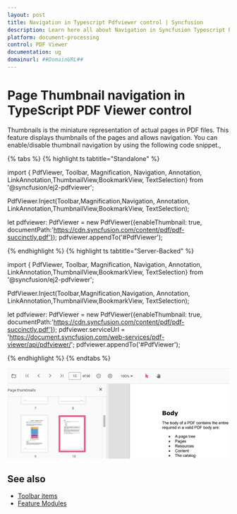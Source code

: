 ```yaml
---
layout: post
title: Navigation in Typescript Pdfviewer control | Syncfusion
description: Learn here all about Navigation in Syncfusion Typescript Pdfviewer control of Syncfusion Essential JS 2 and more.
platform: document-processing
control: PDF Viewer
documentation: ug
domainurl: ##DomainURL##
---
```


# Page Thumbnail navigation in TypeScript PDF Viewer control

Thumbnails is the miniature representation of actual pages in PDF files. This feature displays thumbnails of the pages and allows navigation.
You can enable/disable thumbnail navigation by using the following code snippet.,

{% tabs %}
{% highlight ts tabtitle="Standalone" %}

import { PdfViewer, Toolbar, Magnification, Navigation, Annotation, LinkAnnotation,ThumbnailView,BookmarkView, TextSelection} from '@syncfusion/ej2-pdfviewer';

PdfViewer.Inject(Toolbar,Magnification,Navigation, Annotation, LinkAnnotation,ThumbnailView,BookmarkView, TextSelection);

let pdfviewer: PdfViewer = new PdfViewer({enableThumbnail: true, documentPath:'https://cdn.syncfusion.com/content/pdf/pdf-succinctly.pdf'});
pdfviewer.appendTo('#PdfViewer');

{% endhighlight %}
{% highlight ts tabtitle="Server-Backed" %}


import { PdfViewer, Toolbar, Magnification, Navigation, Annotation, LinkAnnotation,ThumbnailView,BookmarkView, TextSelection} from '@syncfusion/ej2-pdfviewer';

PdfViewer.Inject(Toolbar,Magnification,Navigation, Annotation, LinkAnnotation,ThumbnailView,BookmarkView, TextSelection);

let pdfviewer: PdfViewer = new PdfViewer({enableThumbnail: true, documentPath:'https://cdn.syncfusion.com/content/pdf/pdf-succinctly.pdf'});
pdfviewer.serviceUrl = 'https://document.syncfusion.com/web-services/pdf-viewer/api/pdfviewer/';
pdfviewer.appendTo('#PdfViewer');

{% endhighlight %}
{% endtabs %}

![Alt text](../images/thumbnail.png)


## See also

* [Toolbar items](https://help.syncfusion.com/document-processing/pdf/pdf-viewer/javascript-es6/toolbar/)
* [Feature Modules](https://help.syncfusion.com/document-processing/pdf/pdf-viewer/javascript-es6/feature-module/)